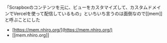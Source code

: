 
「Scrapboxのコンテンツを元に、ビューをカスタマイズして、カスタムドメインでVercelを使って配信しているもの」といちいち言うのは面倒なので[[mem]]と呼ぶことにした
- [https://mem.nhiro.org/](https://mem.nhiro.org/)
- [[mem.nhiro.org]]
